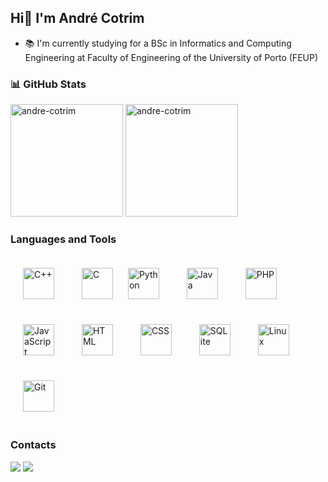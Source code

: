 ## Hi👋 I'm André Cotrim

- 📚 I'm currently studying for a BSc in Informatics and Computing Engineering at Faculty of Engineering of the University of Porto (FEUP)

### 📊 GitHub Stats

<div> 
<img height="180em" src="https://github-readme-stats.vercel.app/api?username=andre-cotrim&show_icons=true&locale=en" alt="andre-cotrim" /> 
<img height="180em" src="https://github-readme-stats.vercel.app/api/top-langs?username=andre-cotrim&show_icons=true&locale=en&layout=compact" alt="andre-cotrim" />
</div>



### Languages and Tools

<div> 
<img src="https://cdn.jsdelivr.net/gh/devicons/devicon@latest/icons/cplusplus/cplusplus-original.svg" alt="C++" height="50px" style="margin:20px;" />
  <img src="https://cdn.jsdelivr.net/gh/devicons/devicon@latest/icons/c/c-original.svg" alt="C" height="50px" style="margin:20px;" />
  <img src="https://cdn.jsdelivr.net/gh/devicons/devicon@latest/icons/python/python-original.svg" alt="Python" height="50px" style="margin-right:20px;" />
  <img src="https://cdn.jsdelivr.net/gh/devicons/devicon@latest/icons/java/java-original.svg" alt="Java" height="50px" style="margin:20px;" />
  <img src="https://cdn.jsdelivr.net/gh/devicons/devicon@latest/icons/php/php-original.svg" alt="PHP" height="50px" style="margin:20px;" />
  <img src="https://cdn.jsdelivr.net/gh/devicons/devicon@latest/icons/javascript/javascript-original.svg" alt="JavaScript" height="50px" style="margin:20px;" />
  <img src="https://cdn.jsdelivr.net/gh/devicons/devicon@latest/icons/html5/html5-original.svg" alt="HTML" height="50px" style="margin:20px;" />
  <img src="https://cdn.jsdelivr.net/gh/devicons/devicon@latest/icons/css3/css3-original.svg" alt="CSS" height="50px" style="margin:20px;" />
  <img src="https://cdn.jsdelivr.net/gh/devicons/devicon@latest/icons/sqlite/sqlite-original.svg" alt="SQLite" height="50px" style="margin:20px;" />
  <img src="https://cdn.jsdelivr.net/gh/devicons/devicon@latest/icons/linux/linux-original.svg" alt="Linux" height="50px" style="margin:20px;" />
  <img src="https://cdn.jsdelivr.net/gh/devicons/devicon@latest/icons/git/git-original.svg" alt="Git" height="50px" style="margin:20px;" />
</div>


### Contacts

<div> 
  <a href = "andrecotrim2005@gmail.com"><img src="https://img.shields.io/badge/-Gmail-%23333?style=for-the-badge&logo=gmail&logoColor=white" target="_blank"></a>
  <a href="https://www.linkedin.com/in/andré-cotrim/" target="_blank"><img src="https://img.shields.io/badge/-LinkedIn-%230077B5?style=for-the-badge&logo=linkedin&logoColor=white" target="_blank"></a> 
</div>
